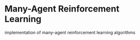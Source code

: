 # Many-Agent Reinforcement Learning

implementation of many-agent reinforcement learning algorithms
